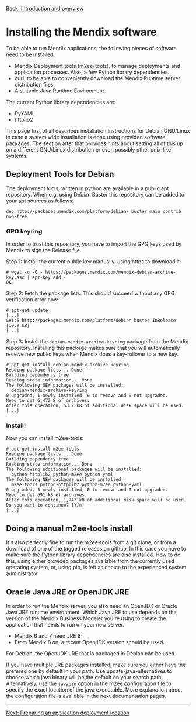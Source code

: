 [Back: Introduction and overview](introduction.md)

# Installing the Mendix software

To be able to run Mendix applications, the following pieces of software need to
be installed:

 * Mendix Deployment tools (m2ee-tools), to manage deployments and application
   processes. Also, a few Python library dependencies.
 * curl, to be able to conveniently download the Mendix Runtime server
   distribution files.
 * A suitable Java Runtime Environment.

The current Python library dependencies are:
 * PyYAML
 * httplib2

This page first of all describes installation instructions for Debian GNU/Linux
in case a system wide installation is done using provided software packages.
The section after that provides hints about setting all of this up on a
different GNU/Linux distribution or even possibly other unix-like systems.

## Deployment Tools for Debian

The deployment tools, written in python are available in a public apt repository. When e.g. using Debian Buster this repository can be added to your apt sources as follows:

    deb http://packages.mendix.com/platform/debian/ buster main contrib non-free

### GPG keyring

In order to trust this repository, you have to import the GPG keys used by Mendix to sign the Release file.

Step 1: Install the current public key manually, using https to download it:

    # wget -q -O - https://packages.mendix.com/mendix-debian-archive-key.asc | apt-key add -
    OK

Step 2: Fetch the package lists. This should succeed without any GPG verification error now.

    # apt-get update
    [...]
    Get:5 http://packages.mendix.com/platform/debian buster InRelease [10.9 kB]
    [...]

Step 3: Install the `debian-mendix-archive-keyring` package from the Mendix repository. Installing this package makes sure that you will automatically receive new public keys when Mendix does a key-rollover to a new key.

    # apt-get install debian-mendix-archive-keyring
    Reading package lists... Done
    Building dependency tree
    Reading state information... Done
    The following NEW packages will be installed:
      debian-mendix-archive-keyring
    0 upgraded, 1 newly installed, 0 to remove and 0 not upgraded.
    Need to get 6,472 B of archives.
    After this operation, 53.2 kB of additional disk space will be used.
    [...]

### Install!

Now you can install m2ee-tools:

    # apt-get install m2ee-tools
    Reading package lists... Done
    Building dependency tree
    Reading state information... Done
    The following additional packages will be installed:
      python-httplib2 python-m2ee python-yaml
    The following NEW packages will be installed:
      m2ee-tools python-httplib2 python-m2ee python-yaml
    0 upgraded, 5 newly installed, 0 to remove and 0 not upgraded.
    Need to get 691 kB of archives.
    After this operation, 1,743 kB of additional disk space will be used.
    Do you want to continue? [Y/n]
    [...]

## Doing a manual m2ee-tools install

It's also perfectly fine to run the m2ee-tools from a git clone, or from a
download of one of the tagged releases on github. In this case you have to make
sure the Python library dependencies are also installed. How to do this, using
either provided packages available from the currently used operating system,
or, using pip, is left as choice to the experienced system administrator.

## Oracle Java JRE or OpenJDK JRE

In order to run the Mendix server, you also need an OpenJDK or Oracle Java JRE runtime environment. Which Java JRE to use depends on the version of the Mendix Business Modeler you're using to create the application that needs to run on your new server.

 * Mendix 6 and 7 need JRE 8
 * From Mendix 8 on, a recent OpenJDK version should be used.

For Debian, the OpenJDK JRE that is packaged in Debian can be used.

If you have multiple JRE packages installed, make sure you either have the prefered one by default in your path. Use update-java-alternatives to choose which java binary will be the default on your search path. Alternatively, use the `javabin` option in the m2ee configuration file to specify the exact location of the java executable. More explanation about the configuration file is available in the next documentation pages.

- - -

[Next: Preparing an application deployment location](install-2.md)
